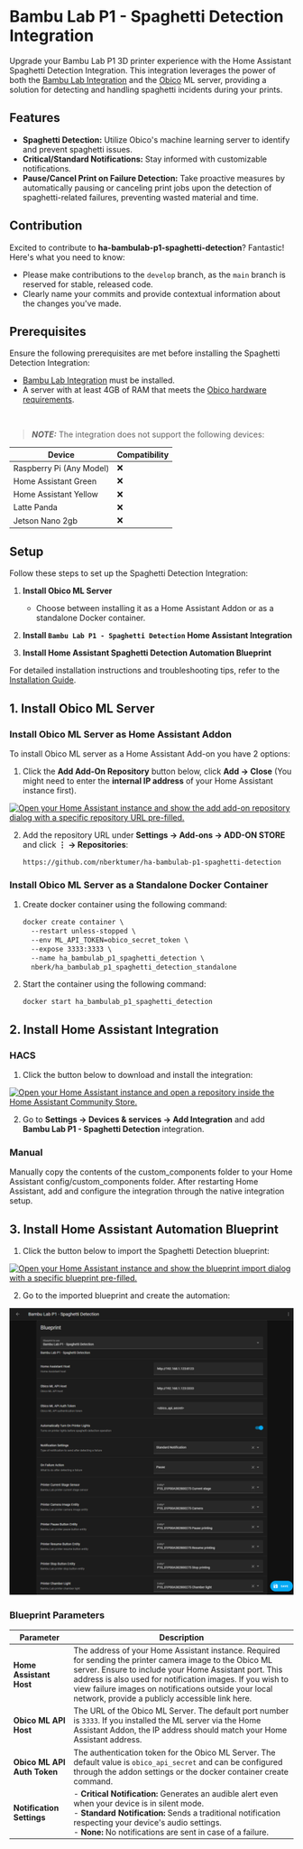 # Bambu Lab P1 - Spaghetti Detection Integration

Upgrade your Bambu Lab P1 3D printer experience with the Home Assistant Spaghetti Detection Integration. This
integration leverages the power of both the [Bambu Lab Integration](https://github.com/greghesp/ha-bambulab) and
the [Obico](https://www.obico.io) ML server, providing a solution for detecting and handling spaghetti incidents during
your prints.

## Features

- **Spaghetti Detection:** Utilize Obico's machine learning server to identify and prevent spaghetti issues.
- **Critical/Standard Notifications:** Stay informed with customizable notifications.
- **Pause/Cancel Print on Failure Detection:** Take proactive measures by automatically pausing or canceling print jobs
  upon the detection of spaghetti-related failures, preventing wasted material and time.

## Contribution

Excited to contribute to **ha-bambulab-p1-spaghetti-detection**? Fantastic! Here's what you need to know:

- Please make contributions to the `develop` branch, as the `main` branch is reserved for stable, released code.
- Clearly name your commits and provide contextual information about the changes you've made.

## Prerequisites

Ensure the following prerequisites are met before installing the Spaghetti Detection Integration:

- [Bambu Lab Integration](https://github.com/greghesp/ha-bambulab) must be installed.
- A server with at least 4GB of RAM that meets
  the [Obico hardware requirements](https://www.obico.io/docs/server-guides/hardware-requirements/).


<br>

> **_NOTE:_** The integration does not support the following devices:

| Device                   | Compatibility | 
|--------------------------|---------------|
| Raspberry Pi (Any Model) | ❌            |
| Home Assistant Green     | ❌            |
| Home Assistant Yellow    | ❌            |
| Latte Panda              | ❌            |
| Jetson Nano 2gb          | ❌            |

## Setup

Follow these steps to set up the Spaghetti Detection Integration:

1. **Install Obico ML Server**
    - Choose between installing it as a Home Assistant Addon or as a standalone Docker container.

2. **Install `Bambu Lab P1 - Spaghetti Detection` Home Assistant Integration**
3. **Install Home Assistant Spaghetti Detection Automation Blueprint**

For detailed installation instructions and troubleshooting tips, refer to
the [Installation Guide](#link-to-installation-guide).

## 1. Install Obico ML Server

### Install Obico ML Server as Home Assistant Addon

To install Obico ML server as a Home Assistant Add-on you have 2 options:

1. Click the **Add Add-On Repository** button below, click **Add → Close** (You might need to enter the **internal
   IP address** of your Home Assistant instance first).

[![Open your Home Assistant instance and show the add add-on repository dialog with a specific repository URL pre-filled.](https://my.home-assistant.io/badges/supervisor_add_addon_repository.svg)](https://my.home-assistant.io/redirect/supervisor_add_addon_repository/?repository_url=https://github.com/nberktumer/ha-bambulab-p1-spaghetti-detection)

2. Add the repository URL under **Settings → Add-ons → ADD-ON STORE** and click **⋮ → Repositories**:

       https://github.com/nberktumer/ha-bambulab-p1-spaghetti-detection

### Install Obico ML Server as a Standalone Docker Container

1. Create docker container using the following command:

       docker create container \
         --restart unless-stopped \
         --env ML_API_TOKEN=obico_secret_token \
         --expose 3333:3333 \
         --name ha_bambulab_p1_spaghetti_detection \
         nberk/ha_bambulab_p1_spaghetti_detection_standalone

2. Start the container using the following command:

       docker start ha_bambulab_p1_spaghetti_detection

## 2. Install Home Assistant Integration

### HACS

1. Click the button below to download and install the integration:

[![Open your Home Assistant instance and open a repository inside the Home Assistant Community Store.](https://my.home-assistant.io/badges/hacs_repository.svg)](https://my.home-assistant.io/redirect/hacs_repository/?owner=nberktumer&repository=ha-bambulab-p1-spaghetti-detection&category=Integration)

2. Go to **Settings → Devices & services → Add Integration** and add **Bambu Lab P1 - Spaghetti Detection** integration.

### Manual

Manually copy the contents of the custom_components folder to your Home Assistant config/custom_components folder. After
restarting Home Assistant, add and configure the integration through the native integration setup.

## 3. Install Home Assistant Automation Blueprint

1. Click the button below to import the Spaghetti Detection blueprint:

[![Open your Home Assistant instance and show the blueprint import dialog with a specific blueprint pre-filled.](https://my.home-assistant.io/badges/blueprint_import.svg)](https://my.home-assistant.io/redirect/blueprint_import/?blueprint_url=https://github.com/nberktumer/ha-bambulab-p1-spaghetti-detection/blob/main/blueprints/spaghetti_detection.yaml)

2. Go to the imported blueprint and create the automation:

![Configure the automation](docs/images/blueprint_installation.png)

### Blueprint Parameters


| Parameter                   | Description                                                                                                                                                                                                                                                                                                                                     |
|-----------------------------|-------------------------------------------------------------------------------------------------------------------------------------------------------------------------------------------------------------------------------------------------------------------------------------------------------------------------------------------------|
| **Home Assistant Host**     | The address of your Home Assistant instance. Required for sending the printer camera image to the Obico ML server. Ensure to include your Home Assistant port. This address is also used for notification images. If you wish to view failure images on notifications outside your local network, provide a publicly accessible link here. |
| **Obico ML API Host**       | The URL of the Obico ML Server. The default port number is `3333`. If you installed the ML server via the Home Assistant Addon, the IP address should match your Home Assistant address.                                                                                                                                                        |
| **Obico ML API Auth Token** | The authentication token for the Obico ML Server. The default value is `obico_api_secret` and can be configured through the addon settings or the docker container create command.                                                                                                                                                              |
| **Notification Settings**   | - **Critical Notification:** Generates an audible alert even when your device is in silent mode.<br/>- **Standard Notification:** Sends a traditional notification respecting your device's audio settings.<br/>- **None:** No notifications are sent in case of a failure.                                                                     |
